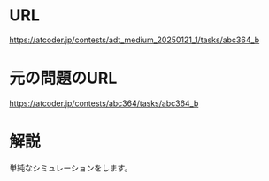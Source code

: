 # URL
https://atcoder.jp/contests/adt_medium_20250121_1/tasks/abc364_b

# 元の問題のURL
https://atcoder.jp/contests/abc364/tasks/abc364_b

# 解説
単純なシミュレーションをします。
